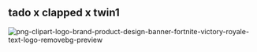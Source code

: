 
## tado x clapped x twin1 

![png-clipart-logo-brand-product-design-banner-fortnite-victory-royale-text-logo-removebg-preview](https://github.com/clappedev/fornitesdks/assets/89509337/ee34ad83-5dfa-4899-b27d-b9715f30c55f)
